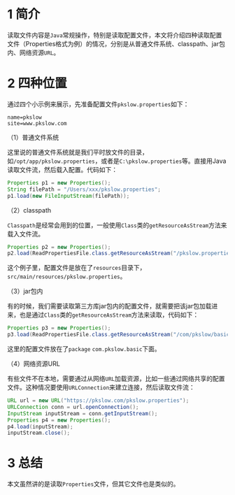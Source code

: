 # 1 简介

读取文件内容是`Java`常规操作，特别是读取配置文件，本文将介绍四种读取配置文件（Properties格式为例）的情况，分别是从普通文件系统、classpath、jar包内、网络资源`URL`。



# 2 四种位置

通过四个小示例来展示，先准备配置文件`pkslow.properties`如下：

```properties
name=pkslow
site=www.pkslow.com
```



（1）普通文件系统

这里说的普通文件系统就是我们平时放文件的目录，如`/opt/app/pkslow.properties`，或者是`C:\pkslow.properties`等。直接用Java读取文件流，然后载入配置。代码如下：

```java
Properties p1 = new Properties();
String filePath = "/Users/xxx/pkslow.properties";
p1.load(new FileInputStream(filePath));
```



（2）classpath

`Classpath`是经常会用到的位置，一般使用`Class`类的`getResourceAsStream`方法来载入文件流。

```java
Properties p2 = new Properties();
p2.load(ReadPropertiesFile.class.getResourceAsStream("/pkslow.properties"));
```

这个例子里，配置文件是放在了`resources`目录下，`src/main/resources/pkslow.properties`。



（3）jar包内

有的时候，我们需要读取第三方库jar包内的配置文件，就需要把该jar包加载进来，也是通过`Class`类的`getResourceAsStream`方法来读取，代码如下：

```java
Properties p3 = new Properties();
p3.load(ReadPropertiesFile.class.getResourceAsStream("/com/pkslow/basic/pkslow.properties"));
```

这里的配置文件放在了`package` `com.pkslow.basic`下面。



（4）网络资源URL

有些文件不在本地，需要通过从网络`URL`加载资源，比如一些通过网络共享的配置文件。这种情况要使用`URLConnection`来建立连接，然后读取文件流：

```java
URL url = new URL("https://pkslow.com/pkslow.properties");
URLConnection conn = url.openConnection();
InputStream inputStream = conn.getInputStream();
Properties p4 = new Properties();
p4.load(inputStream);
inputStream.close();
```



# 3 总结

本文虽然讲的是读取`Properties`文件，但其它文件也是类似的。

